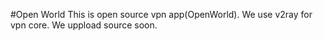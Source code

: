 #Open World
This is open source vpn app(OpenWorld).
We use v2ray for vpn core.
We uppload source soon.
